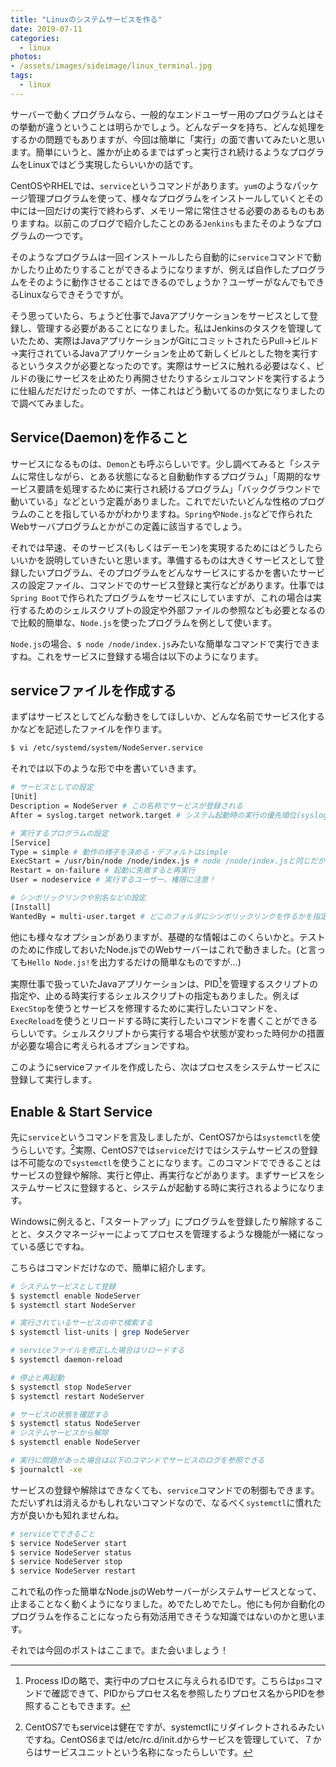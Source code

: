 ```yaml
---
title: "Linuxのシステムサービスを作る"
date: 2019-07-11
categories: 
  - linux
photos:
- /assets/images/sideimage/linux_terminal.jpg
tags:
  - linux
---
```


サーバーで動くプログラムなら、一般的なエンドユーザー用のプログラムとはその挙動が違うということは明らかでしょう。どんなデータを持ち、どんな処理をするかの問題でもありますが、今回は簡単に「実行」の面で書いてみたいと思います。簡単にいうと、誰かが止めるまではずっと実行され続けるようなプログラムをLinuxではどう実現したらいいかの話です。

CentOSやRHELでは、`service`というコマンドがあります。`yum`のようなパッケージ管理プログラムを使って、様々なプログラムをインストールしていくとその中には一回だけの実行で終わらず、メモリー常に常住させる必要のあるものもありますね。以前このブログで紹介したことのある`Jenkins`もまたそのようなプログラムの一つです。

そのようなプログラムは一回インストールしたら自動的に`service`コマンドで動かしたり止めたりすることができるようになりますが、例えば自作したプログラムをそのように動作させることはできるのでしょうか？ユーザーがなんでもできるLinuxならできそうですが。

そう思っていたら、ちょうど仕事でJavaアプリケーションをサービスとして登録し、管理する必要があることになりました。私はJenkinsのタスクを管理していたため、実際はJavaアプリケーションがGitにコミットされたらPull→ビルド→実行されているJavaアプリケーションを止めて新しくビルとした物を実行するというタスクが必要となったのです。実際はサービスに触れる必要はなく、ビルドの後にサービスを止めたり再開させたりするシェルコマンドを実行するように仕組んだだけだったのですが、一体これはどう動いてるのか気になりましたので調べてみました。

## Service(Daemon)を作ること

サービスになるものは、`Demon`とも呼ぶらしいです。少し調べてみると「システムに常住しながら、とある状態になると自動動作するプログラム」「周期的なサービス要請を処理するために実行され続けるプログラム」「バックグラウンドで動いている」などという定義がありました。これでだいたいどんな性格のプログラムのことを指しているかがわかりますね。`Spring`や`Node.js`などで作られたWebサーバプログラムとかがこの定義に該当するでしょう。

それでは早速、そのサービス(もしくはデーモン)を実現するためにはどうしたらいいかを説明していきたいと思います。準備するものは大きくサービスとして登録したいプログラム、そのプログラムをどんなサービスにするかを書いたサービスの設定ファイル、コマンドでのサービス登録と実行などがあります。仕事では`Spring Boot`で作られたプログラムをサービスにしていますが、これの場合は実行するためのシェルスクリプトの設定や外部ファイルの参照なども必要となるので比較的簡単な、`Node.js`を使ったプログラムを例として使います。

`Node.js`の場合、`$ node /node/index.js`みたいな簡単なコマンドで実行できますね。これをサービスに登録する場合は以下のようになります。

## serviceファイルを作成する

まずはサービスとしてどんな動きをしてほしいか、どんな名前でサービス化するかなどを記述したファイルを作ります。

```bash
$ vi /etc/systemd/system/NodeServer.service
```

それでは以下のような形で中を書いていきます。

```bash
# サービスとしての設定
[Unit]
Description = NodeServer # この名称でサービスが登録される
After = syslog.target network.target # システム起動時の実行の優先順位(syslogとnetworkの後に実行する)

# 実行するプログラムの設定
[Service]
Type = simple # 動作の様子を決める・デフォルトはsimple
ExecStart = /usr/bin/node /node/index.js # node /node/index.jsと同じだがシンボリックリンクなしで記述する
Restart = on-failure # 起動に失敗すると再実行
User = nodeservice # 実行するユーザー、権限に注意！

# シンボリックリンクや別名などの設定
[Install]
WantedBy = multi-user.target # どこのフォルダにシンボリックリンクを作るかを指定、これが一般的らしい
``` 

他にも様々なオプションがありますが、基礎的な情報はこのくらいかと。テストのために作成しておいたNode.jsでのWebサーバーはこれで動きました。(と言っても`Hello Node.js!`を出力するだけの簡単なものですが…)

実際仕事で扱っていたJavaアプリケーションは、PID[^1]を管理するスクリプトの指定や、止める時実行するシェルスクリプトの指定もありました。例えば`ExecStop`を使うとサービスを修理するために実行したいコマンドを、`ExecReload`を使うとリロードする時に実行したいコマンドを書くことができるらしいです。シェルスクリプトから実行する場合や状態が変わった時何かの措置が必要な場合に考えられるオプションですね。

このようにserviceファイルを作成したら、次はプロセスをシステムサービスに登録して実行します。

## Enable & Start Service

先に`service`というコマンドを言及しましたが、CentOS7からは`systemctl`を使うらしいです。[^2]実際、CentOS7では`service`だけではシステムサービスの登録は不可能なので`systemctl`を使うことになります。このコマンドでできることはサービスの登録や解除、実行と停止、再実行などがあります。まずサービスをシステムサービスに登録すると、システムが起動する時に実行されるようになります。

Windowsに例えると、「スタートアップ」にプログラムを登録したり解除することと、タスクマネージャーによってプロセスを管理するような機能が一緒になっている感じですね。

こちらはコマンドだけなので、簡単に紹介します。

```bash
# システムサービスとして登録
$ systemctl enable NodeServer
$ systemctl start NodeServer

# 実行されているサービスの中で検索する
$ systemctl list-units | grep NodeServer
```
```bash
# serviceファイルを修正した場合はリロードする
$ systemctl daemon-reload

# 停止と再起動
$ systemctl stop NodeServer
$ systemctl restart NodeServer

# サービスの状態を確認する
$ systemctl status NodeServer
# システムサービスから解除
$ systemctl enable NodeServer

# 実行に問題があった場合は以下のコマンドでサービスのログを参照できる
$ journalctl -xe
```

サービスの登録や解除はできなくても、`service`コマンドでの制御もできます。ただいずれは消えるかもしれないコマンドなので、なるべく`systemctl`に慣れた方が良いかも知れませんね。

```bash
# serviceでできること
$ service NodeServer start
$ service NodeServer status
$ service NodeServer stop
$ service NodeServer restart
```

これで私の作った簡単なNode.jsのWebサーバーがシステムサービスとなって、止まることなく動くようになりました。めでたしめでたし。他にも何か自動化のプログラムを作ることになったら有効活用できそうな知識ではないのかと思います。

それでは今回のポストはここまで。また会いましょう！

[^1]: Process IDの略で、実行中のプロセスに与えられるIDです。こちらは`ps`コマンドで確認できて、PIDからプロセス名を参照したりプロセス名からPIDを参照することもできます。
[^2]: CentOS7でもserviceは健在ですが、systemctlにリダイレクトされるみたいですね。CentOS6までは/etc/rc.d/init.dからサービスを管理していて、７からはサービスユニットという名称になったらしいです。